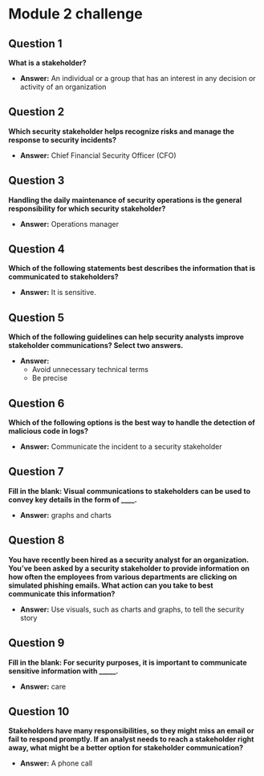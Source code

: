 # Module 2 challenge
## Question 1  
**What is a stakeholder?**  
- **Answer:** An individual or a group that has an interest in any decision or activity of an organization

## Question 2  
**Which security stakeholder helps recognize risks and manage the response to security incidents?**  
- **Answer:** Chief Financial Security Officer (CFO)

## Question 3  
**Handling the daily maintenance of security operations is the general responsibility for which security stakeholder?**  
- **Answer:** Operations manager

## Question 4  
**Which of the following statements best describes the information that is communicated to stakeholders?**  
- **Answer:** It is sensitive.

## Question 5  
**Which of the following guidelines can help security analysts improve stakeholder communications? Select two answers.**  
- **Answer:**  
  - Avoid unnecessary technical terms  
  - Be precise

## Question 6  
**Which of the following options is the best way to handle the detection of malicious code in logs?**  
- **Answer:** Communicate the incident to a security stakeholder

## Question 7  
**Fill in the blank: Visual communications to stakeholders can be used to convey key details in the form of ____.**  
- **Answer:** graphs and charts

## Question 8  
**You have recently been hired as a security analyst for an organization. You’ve been asked by a security stakeholder to provide information on how often the employees from various departments are clicking on simulated phishing emails. What action can you take to best communicate this information?**  
- **Answer:** Use visuals, such as charts and graphs, to tell the security story

## Question 9  
**Fill in the blank: For security purposes, it is important to communicate sensitive information with _____.**  
- **Answer:** care

## Question 10  
**Stakeholders have many responsibilities, so they might miss an email or fail to respond promptly. If an analyst needs to reach a stakeholder right away, what might be a better option for stakeholder communication?**  
- **Answer:** A phone call
